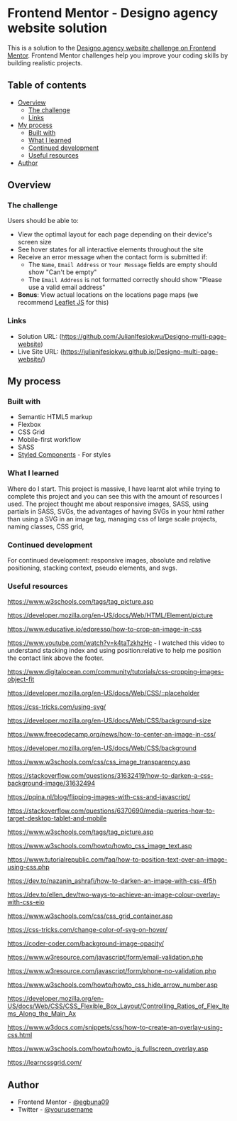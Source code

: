 # Frontend Mentor - Designo agency website solution

This is a solution to the [Designo agency website challenge on Frontend Mentor](https://www.frontendmentor.io/challenges/designo-multipage-website-G48K6rfUT). Frontend Mentor challenges help you improve your coding skills by building realistic projects. 

## Table of contents

- [Overview](#overview)
  - [The challenge](#the-challenge)
  - [Links](#links)
- [My process](#my-process)
  - [Built with](#built-with)
  - [What I learned](#what-i-learned)
  - [Continued development](#continued-development)
  - [Useful resources](#useful-resources)
- [Author](#author)

## Overview

### The challenge

Users should be able to:

- View the optimal layout for each page depending on their device's screen size
- See hover states for all interactive elements throughout the site
- Receive an error message when the contact form is submitted if:
  - The `Name`, `Email Address` or `Your Message` fields are empty should show "Can't be empty"
  - The `Email Address` is not formatted correctly should show "Please use a valid email address"
- **Bonus**: View actual locations on the locations page maps (we recommend [Leaflet JS](https://leafletjs.com/) for this)

### Links

- Solution URL: (https://github.com/JulianIfesiokwu/Designo-multi-page-website)
- Live Site URL: (https://julianifesiokwu.github.io/Designo-multi-page-website/)

## My process

### Built with

- Semantic HTML5 markup
- Flexbox
- CSS Grid
- Mobile-first workflow
- SASS
- [Styled Components](https://styled-components.com/) - For styles

### What I learned

Where do I start. This project is massive, I have learnt alot while trying to complete this project and you can see
this with the amount of resources I used. The project thought me about responsive images, 
SASS, 
using partials in SASS,
SVGs, 
the advantages of having SVGs in your html rather than using a SVG in an image tag,
managing css of large scale projects,
naming classes,
CSS grid,




### Continued development
For continued development:
responsive images,
absolute and relative positioning,
stacking context,
pseudo elements, and
svgs.

### Useful resources

https://www.w3schools.com/tags/tag_picture.asp

https://developer.mozilla.org/en-US/docs/Web/HTML/Element/picture

https://www.educative.io/edpresso/how-to-crop-an-image-in-css

https://www.youtube.com/watch?v=k4taTzkhzHc - I watched this video to understand stacking index and using position:relative to help me position the contact link above the footer.

https://www.digitalocean.com/community/tutorials/css-cropping-images-object-fit

https://developer.mozilla.org/en-US/docs/Web/CSS/::placeholder

https://css-tricks.com/using-svg/

https://developer.mozilla.org/en-US/docs/Web/CSS/background-size

https://www.freecodecamp.org/news/how-to-center-an-image-in-css/

https://developer.mozilla.org/en-US/docs/Web/CSS/background

https://www.w3schools.com/css/css_image_transparency.asp

https://stackoverflow.com/questions/31632419/how-to-darken-a-css-background-image/31632494

https://pqina.nl/blog/flipping-images-with-css-and-javascript/

https://stackoverflow.com/questions/6370690/media-queries-how-to-target-desktop-tablet-and-mobile

https://www.w3schools.com/tags/tag_picture.asp

https://www.w3schools.com/howto/howto_css_image_text.asp

https://www.tutorialrepublic.com/faq/how-to-position-text-over-an-image-using-css.php

https://dev.to/nazanin_ashrafi/how-to-darken-an-image-with-css-4f5h

https://dev.to/ellen_dev/two-ways-to-achieve-an-image-colour-overlay-with-css-eio

https://www.w3schools.com/css/css_grid_container.asp

https://css-tricks.com/change-color-of-svg-on-hover/

https://coder-coder.com/background-image-opacity/

https://www.w3resource.com/javascript/form/email-validation.php

https://www.w3resource.com/javascript/form/phone-no-validation.php

https://www.w3schools.com/howto/howto_css_hide_arrow_number.asp

https://developer.mozilla.org/en-US/docs/Web/CSS/CSS_Flexible_Box_Layout/Controlling_Ratios_of_Flex_Items_Along_the_Main_Ax

https://www.w3docs.com/snippets/css/how-to-create-an-overlay-using-css.html

https://www.w3schools.com/howto/howto_js_fullscreen_overlay.asp

https://learncssgrid.com/

## Author
- Frontend Mentor - [@egbuna09](https://www.frontendmentor.io/profile/egbuna)
- Twitter - [@yourusername](https://www.twitter.com/mrjules07)

